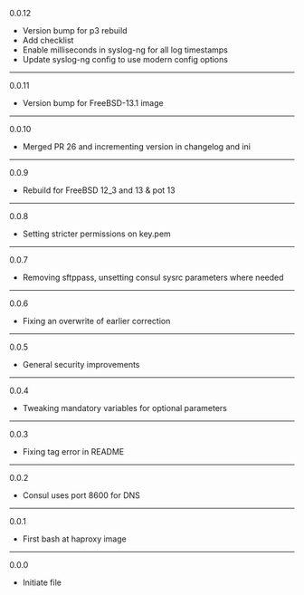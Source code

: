 0.0.12

* Version bump for p3 rebuild
* Add checklist
* Enable milliseconds in syslog-ng for all log timestamps
* Update syslog-ng config to use modern config options

---

0.0.11

* Version bump for FreeBSD-13.1 image

---

0.0.10

* Merged PR 26 and incrementing version in changelog and ini

---

0.0.9

* Rebuild for FreeBSD 12_3 and 13 & pot 13

---

0.0.8

* Setting stricter permissions on key.pem

---

0.0.7

* Removing sftppass, unsetting consul sysrc parameters where needed

---

0.0.6

* Fixing an overwrite of earlier correction

---

0.0.5

* General security improvements

---

0.0.4

* Tweaking mandatory variables for optional parameters

---

0.0.3

* Fixing tag error in README

---

0.0.2

* Consul uses port 8600 for DNS

---

0.0.1

* First bash at haproxy image

---

0.0.0

* Initiate file

